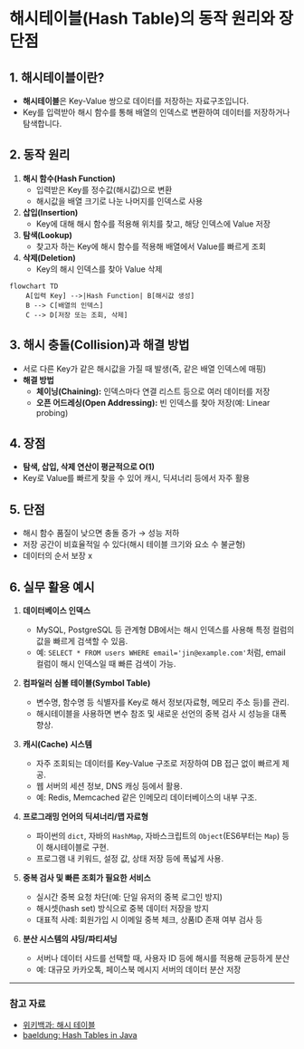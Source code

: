 # 해시테이블(Hash Table)의 동작 원리와 장단점

## 1. 해시테이블이란?
- **해시테이블**은 Key-Value 쌍으로 데이터를 저장하는 자료구조입니다.
- Key를 입력받아 해시 함수를 통해 배열의 인덱스로 변환하여 데이터를 저장하거나 탐색합니다.

## 2. 동작 원리
1. **해시 함수(Hash Function)**
    - 입력받은 Key를 정수값(해시값)으로 변환
    - 해시값을 배열 크기로 나눈 나머지를 인덱스로 사용
2. **삽입(Insertion)**
    - Key에 대해 해시 함수를 적용해 위치를 찾고, 해당 인덱스에 Value 저장
3. **탐색(Lookup)**
    - 찾고자 하는 Key에 해시 함수를 적용해 배열에서 Value를 빠르게 조회
4. **삭제(Deletion)**
    - Key의 해시 인덱스를 찾아 Value 삭제

```mermaid
flowchart TD
    A[입력 Key] -->|Hash Function| B[해시값 생성]
    B --> C[배열의 인덱스]
    C --> D[저장 또는 조회, 삭제]
```

## 3. 해시 충돌(Collision)과 해결 방법
- 서로 다른 Key가 같은 해시값을 가질 때 발생(즉, 같은 배열 인덱스에 매핑)
- **해결 방법**
  - **체이닝(Chaining):** 인덱스마다 연결 리스트 등으로 여러 데이터를 저장
  - **오픈 어드레싱(Open Addressing):** 빈 인덱스를 찾아 저장(예: Linear probing)

## 4. 장점
- **탐색, 삽입, 삭제 연산이 평균적으로 O(1)**
- Key로 Value를 빠르게 찾을 수 있어 캐시, 딕셔너리 등에서 자주 활용

## 5. 단점
- 해시 함수 품질이 낮으면 충돌 증가 → 성능 저하
- 저장 공간이 비효율적일 수 있다(해시 테이블 크기와 요소 수 불균형)
- 데이터의 순서 보장 x

## 6. 실무 활용 예시

1. **데이터베이스 인덱스**
   - MySQL, PostgreSQL 등 관계형 DB에서는 해시 인덱스를 사용해 특정 컬럼의 값을 빠르게 검색할 수 있음.
   - 예: `SELECT * FROM users WHERE email='jin@example.com'`처럼, email 컬럼이 해시 인덱스일 때 빠른 검색이 가능.

2. **컴파일러 심볼 테이블(Symbol Table)**
   - 변수명, 함수명 등 식별자를 Key로 해서 정보(자료형, 메모리 주소 등)를 관리.
   - 해시테이블을 사용하면 변수 참조 및 새로운 선언의 중복 검사 시 성능을 대폭 향상.

3. **캐시(Cache) 시스템**
   - 자주 조회되는 데이터를 Key-Value 구조로 저장하여 DB 접근 없이 빠르게 제공.
   - 웹 서버의 세션 정보, DNS 캐싱 등에서 활용.
   - 예: Redis, Memcached 같은 인메모리 데이터베이스의 내부 구조.

4. **프로그래밍 언어의 딕셔너리/맵 자료형**
   - 파이썬의 `dict`, 자바의 `HashMap`, 자바스크립트의 `Object`(ES6부터는 `Map`) 등이 해시테이블로 구현.
   - 프로그램 내 키워드, 설정 값, 상태 저장 등에 폭넓게 사용.

5. **중복 검사 및 빠른 조회가 필요한 서비스**
   - 실시간 중복 요청 차단(예: 단일 유저의 중복 로그인 방지)
   - 해시셋(hash set) 방식으로 중복 데이터 저장을 방지
   - 대표적 사례: 회원가입 시 이메일 중복 체크, 상품ID 존재 여부 검사 등

6. **분산 시스템의 샤딩/파티셔닝**
   - 서버나 데이터 샤드를 선택할 때, 사용자 ID 등에 해시를 적용해 균등하게 분산
   - 예: 대규모 카카오톡, 페이스북 메시지 서버의 데이터 분산 저장

---

### 참고 자료
- [위키백과: 해시 테이블](https://ko.wikipedia.org/wiki/%ED%95%B4%EC%8B%9C_%ED%85%8C%EC%9D%B4%EB%B8%94)
- [baeldung: Hash Tables in Java](https://www.baeldung.com/java-hashmap)
